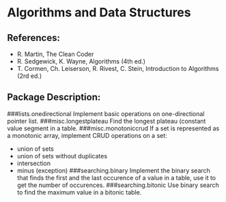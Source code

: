 # Algorithms and Data Structures


## References: 

* R. Martin, The Clean Coder
* R. Sedgewick, K. Wayne, Algorithms (4th ed.)
* T. Cormen, Ch. Leiserson, R. Rivest, C. Stein, Introduction to Algorithms (2rd ed.)

## Package Description:

###lists.onedirectional
Implement basic operations on one-directional pointer list.
###misc.longestplateau
Find the longest plateau (constant value segment in a table.
###misc.monotoniccrud
If a set is represented as a monotonic array, implement CRUD operations on a set:
* union of sets
* union of sets without duplicates
* intersection
* minus (exception)
###searching.binary
Implement the binary search that finds the first and the last occurence of a value in a table, use it to get the number of occurences.
###searching.bitonic
Use binary search to find the maximum value in a bitonic table.


